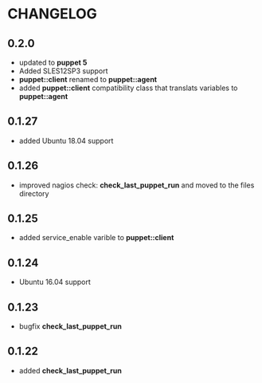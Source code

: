 # CHANGELOG

## 0.2.0

* updated to **puppet 5**
* Added SLES12SP3 support
* **puppet::client** renamed to **puppet::agent**
* added **puppet::client** compatibility class that translats variables to **puppet::agent**

## 0.1.27

* added Ubuntu 18.04 support

## 0.1.26

* improved nagios check: **check_last_puppet_run** and moved to the files directory

## 0.1.25

* added service_enable varible to **puppet::client**

## 0.1.24

* Ubuntu 16.04 support

## 0.1.23

* bugfix **check_last_puppet_run**

## 0.1.22

* added **check_last_puppet_run**
